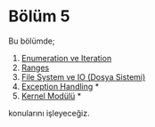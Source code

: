 # Bölüm 5

Bu bölümde;

1. [Enumeration ve Iteration](01-enumeration-ve-iteration.md)
1. [Ranges](02-ranges.md)
1. [File System ve IO (Dosya Sistemi)](03-file-system-ve-io-dosya-sistemi.md)
1. [Exception Handling](04-exception-handling.md) *
1. [Kernel Modülü](05-kernel-modulu.md) *

konularını işleyeceğiz.

